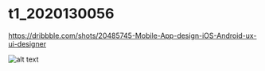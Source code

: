 # t1_2020130056

https://dribbble.com/shots/20485745-Mobile-App-design-iOS-Android-ux-ui-designer

![alt text](https://dribbble.com/shots/20485745-Mobile-App-design-iOS-Android-ux-ui-designer)